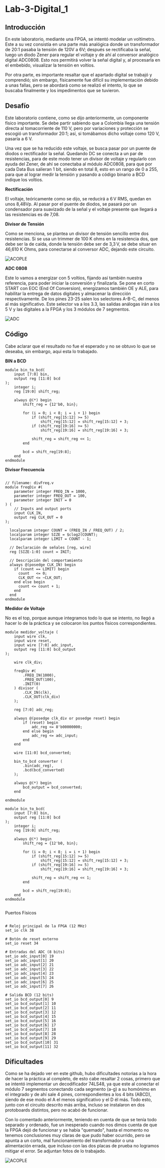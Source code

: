 # Lab-3-Digital_1
## Introducción
En este laboratorio, mediante una FPGA, se intentó modelar un voltímetro. Este a su vez consistía en una parte más analógica donde un transformador de 20:1 pasaba la tensión de 120V a 6V; después se rectificaba la señal, luego un diodo Zener para regular el voltaje y de ahí al conversor analógico digital ADC0808. Esto nos permitirá volver la señal digital y, al procesarla en el embebido, visualizar la tensión en voltios.

Por otra parte, es importante resaltar que el apartado digital se trabajó y comprendió; sin embargo, físicamente fue difícil su implementación debido a unas fallas, pero se abordará como se realizó el intento, lo que se buscaba finalmente y los impedimentos que se tuvieron.

## Desafío

Este laboratorio contiene, como se dijo anteriormente, un componente físico importante. Se debe partir sabiendo que a Colombia llega una tensión directa al tomacorriente de 110 V, pero por variaciones y protección se escogió un transformador 20:1; así, si tomábamos dicho voltaje como 120 V, pasaría a 6 V.

Una vez que se ha reducido este voltaje, se busca pasar por un puente de diodos o rectificador la señal. Quedando DC se conecta a un par de resistencias, para de este modo tener un divisor de voltaje y regularlo con ayuda del Zener, de ahí se conectaba al módulo ADC0808, para que por cada Data Bus salieran 1 bit, siendo en total 8, esto en un rango de 0 a 255, para que al lograr medir la tensión y pasando a código binario a BCD indique los voltios.

**Rectificación**

El voltaje, teóricamente como se dijo, se reducirá a 6 V RMS, quedan en unos 8,48Vp. Al pasar por el puente de diodos, se pasará por un condensador para suavizado de la señal y el voltaje presente que llegará a las resistencias es de 7,08.

**Divisor de Tensión**

Como se menciona, se plantea un divisor de tensión sencillo entre dos resistencias. Si se usa un trimmer de 100 K ohms en la resistencia dos, que debe ser la de caída, donde la tensión debe ser de 3,3 V, se debe situar en  46,610 K Ohms, para conectarse al conversor ADC, dejando este circuito.

![ACOPLE](./ACOPLE.png)

**ADC 0808**

Este lo vamos a energizar con 5 voltios, fijando así también nuestra referencia, para poder iniciar la conversión y finalizarla. Se pone en corto START con EOC (End Of Conversion), energizamos también OE y ALE, para habilitar la entrega de datos digitales y almacenar la dirección respectivamente. De los pines 23-25 salen los selectores A-B-C, del menos al más significativo. Este selector va a los 3.3, las salidas análogas irán a los 5 V y las digitales a la FPGA y los 3 módulos de 7 segmentos.

![ADC](./ADC.png)


## Código

Cabe aclarar que el resultado no fue el esperado y no se obtuvo lo que se deseaba, sin embargo, aqui esta lo trabajado.


**BIN a BCD**

```
module bin_to_bcd(
    input [7:0] bin,  
    output reg [11:0] bcd 
);
    integer i;
    reg [19:0] shift_reg; 
    
    always @(*) begin
        shift_reg = {12'b0, bin}; 
        
        for (i = 0; i < 8; i = i + 1) begin
            if (shift_reg[15:12] >= 5)
                shift_reg[15:12] = shift_reg[15:12] + 3;
            if (shift_reg[19:16] >= 5)
                shift_reg[19:16] = shift_reg[19:16] + 3;
            
            shift_reg = shift_reg << 1; 
        end
        
        bcd = shift_reg[19:8];
    end
endmodule
```




  **Divisor Frecuencia**


```

// filename: divFreq.v
module freqDiv #(
    parameter integer FREQ_IN = 1000,
    parameter integer FREQ_OUT = 100,
    parameter integer INIT = 0
) (
    // Inputs and output ports
    input CLK_IN,
    output reg CLK_OUT = 0
);

  localparam integer COUNT = (FREQ_IN / FREQ_OUT) / 2;
  localparam integer SIZE = $clog2(COUNT);
  localparam integer LIMIT = COUNT - 1;

  // Declaración de señales [reg, wire]
  reg [SIZE-1:0] count = INIT;

  // Descripción del comportamiento
  always @(posedge CLK_IN) begin
    if (count == LIMIT) begin
      count   <= 0;
      CLK_OUT <= ~CLK_OUT;
    end else begin
      count <= count + 1;
    end
  end
endmodule
```

**Medidor de Voltaje**


No es el top, porque aunque integramos todo lo que se intento, no llegó a hacer lo de la práctica y se colocaron los puntos fisicos correspondientes.

```
module medidor_voltaje (
    input wire clk,
    input wire reset,
    input wire [7:0] adc_input,
    output reg [11:0] bcd_output
);

    wire clk_div;
    
    freqDiv #(
        .FREQ_IN(1000),
        .FREQ_OUT(100),
        .INIT(0)
    ) divisor (
        .CLK_IN(clk),
        .CLK_OUT(clk_div)
    );

    reg [7:0] adc_reg;

    always @(posedge clk_div or posedge reset) begin
        if (reset) begin
            adc_reg <= 8'b00000000;
        end else begin
            adc_reg <= adc_input;
        end
    end

    wire [11:0] bcd_converted;
    
    bin_to_bcd converter (
        .bin(adc_reg),
        .bcd(bcd_converted)
    );

    always @(*) begin
        bcd_output = bcd_converted;
    end

endmodule

module bin_to_bcd(
    input [7:0] bin,  
    output reg [11:0] bcd 
);
    integer i;
    reg [19:0] shift_reg; 
    
    always @(*) begin
        shift_reg = {12'b0, bin}; 
        
        for (i = 0; i < 8; i = i + 1) begin
            if (shift_reg[15:12] >= 5)
                shift_reg[15:12] = shift_reg[15:12] + 3;
            if (shift_reg[19:16] >= 5)
                shift_reg[19:16] = shift_reg[19:16] + 3;
            
            shift_reg = shift_reg << 1; 
        end
        
        bcd = shift_reg[19:8];
    end
endmodule


```

Puertos Físicos

```

# Reloj principal de la FPGA (12 MHz)
set_io clk 38

# Botón de reset externo
set_io reset 34

# Entradas del ADC (8 bits)
set_io adc_input[0] 19
set_io adc_input[1] 20
set_io adc_input[2] 21
set_io adc_input[3] 22
set_io adc_input[4] 23
set_io adc_input[5] 24
set_io adc_input[6] 25
set_io adc_input[7] 26

# Salida BCD (12 bits)
set_io bcd_output[0] 9
set_io bcd_output[1] 10
set_io bcd_output[2] 11
set_io bcd_output[3] 12
set_io bcd_output[4] 15
set_io bcd_output[5] 16
set_io bcd_output[6] 17
set_io bcd_output[7] 18
set_io bcd_output[8] 28
set_io bcd_output[9] 29
set_io bcd_output[10] 31
set_io bcd_output[11] 32

```



## Dificultades

Como se ha dejado ver en este github, hubo dificultades notorias a la hora de hacer la práctica al completo, de esto cabe resaltar 2 cosas, primero que se intentó implementar un decodificador 74LS48, ya que este al conectar el módulo 7 segmentos conectando cada segmento (a-g) a su homónimo en el integrado y de ahí sale 4 pines, correspondientes a los 4 bits (ABCD), siendo de ese modo el A el menos significativo y el D él más. Todo esto, junto con el circuito descrito más arriba, incluso se instalaron en dos protoboards distintos, pero no acabó de funcionar.

Con lo comentado anteriormente, teniendo en cuenta de que se tenía todo separado y ordenado, fue un inesperado cuando nos dimos cuenta de que la FPGA dejó de funcionar y se había "quemado", hasta el momento no tenemos conclusiones muy claras de que pudo haber ocurrido, pero se apunta a un corto, mal funcionamiento del transformador o una alimentación errada, que incluso con las dos placas de prueba no logramos mitigar el error. Se adjuntan fotos de lo trabajado.


![ACOPLE](./ACOPLE.png)



